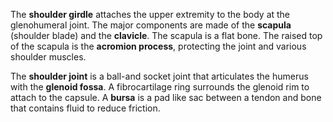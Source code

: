 The **shoulder girdle** attaches the upper extremity to the body at the glenohumeral joint. The major components are made of the **scapula** (shoulder blade) and the **clavicle**. The scapula is a flat bone. The raised top of the scapula is the **acromion process**, protecting the joint and various shoulder muscles.

The **shoulder joint** is a ball-and socket joint that articulates the humerus with the **glenoid fossa**. A fibrocartilage ring surrounds the glenoid rim to attach to the capsule. A **bursa** is a pad like sac between a tendon and bone that contains fluid to reduce friction.